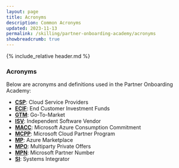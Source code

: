 ```yaml
---
layout: page
title: Acronyms
description: Common Acronyms
updated: 2023-11-13
permalink: /skilling/partner-onboarding-academy/acronyms
showbreadcrumb: true
---
```

{% include_relative header.md %}

### Acronyms

Below are acronyms and definitions used in the Partner Onboarding Academy:

- **[CSP](https://learn.microsoft.com/en-us/partner-center/enrolling-in-the-csp-program)**: Cloud Service Providers
- **[ECIF](https://partner.microsoft.com/en-bd/community/seanm-partner-hub/intelligent-cloud/funding)**: End Customer Investment Funds
- **[GTM](https://en.wikipedia.org/wiki/Go_to_market)**: Go-To-Market
- **[ISV](https://en.wikipedia.org/wiki/Independent_software_vendor)**: Independent Software Vendor
- **[MACC](https://learn.microsoft.com/en-us/partner-center/marketplace/azure-consumption-commitment-enrollment)**: Microsoft Azure Consumption Commitment
- **[MCPP](https://www.microsoft.com/en-us/us-partner-blog/2022/06/01/what-you-need-to-know-about-the-microsoft-cloud-partner-program/)**: Microsoft Cloud Partner Program
- **[MP](https://azuremarketplace.microsoft.com/en-us/)**: Azure Marketplace
- **[MPO](https://learn.microsoft.com/en-us/partner-center/marketplace/multiparty-private-offers-faq)**: Multiparty Private Offers
- **[MPN](https://partner.microsoft.com/en-us/partnership)**: Microsoft Partner Number
- **[SI](https://en.wikipedia.org/wiki/Systems_integrator)**: Systems Integrator